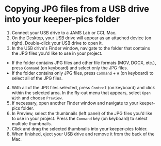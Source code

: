# Copying JPG files from a USB drive into your keeper-pics folder

1. Connect your USB drive to a JAMS Lab or CCL Mac.
2. On the Desktop, your USB drive will appear as an attached device \(on right\). Double-click your USB drive to open it.
3. In the USB drive's Finder window, navigate to the folder that contains the JPG files you'd like to use in your project.

  * If the folder contains JPG files and other file formats \(MOV, DOCX, etc.\), press `Command` \(on keyboard\) and select only the JPG files.
  * If the folder contains only JPG files, press `Command` + `A` \(on keyboard\) to select all of the JPG files.

4. With all of the JPG files selected, press `Control` \(on keyboard\) and click within the selected area. In the fly-out menu that appears, select `Open With` and choose `Preview`.
5. If necessary, open another Finder window and navigate to your keeper-pics folder.
6. In Preview, select the thumbnails \(left panel\) of the JPG files you'd like to use in your project. Press the `Command` key \(on keyboard\) to select multiple thumbnails.
7. Click and drag the selected thumbnails into your keeper-pics folder.
8. When finished, eject your USB drive and remove it from the back of the Mac.


